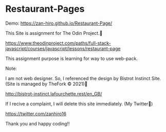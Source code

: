 # Restaurant-Pages

Demo: https://zan-hiro.github.io/Restaurant-Page/


This Site is assignment for The Odin Project.🔽

https://www.theodinproject.com/paths/full-stack-javascript/courses/javascript/lessons/restaurant-page



This assignment purpose is learning for way to use web-pack.



Note:

I am not web designer.
So, I referenced the design by Bistrot Instinct Site.(Site is managed by TheFork © 2021)🔽

http://bistrot-instinct.lafourchette.rest/en_GB/

If I recive a complaint, I will delete this site immediately. (My Twitter🔽)

https://twitter.com/zanhiro16




Thank you and happy coding!!
